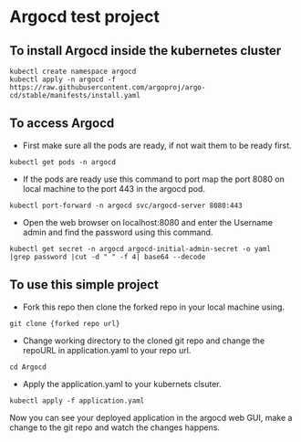 # Argocd test project
## To install Argocd inside the kubernetes cluster
```
kubectl create namespace argocd
kubectl apply -n argocd -f https://raw.githubusercontent.com/argoproj/argo-cd/stable/manifests/install.yaml
```

## To access Argocd
- First make sure all the pods are ready, if not wait them to be ready first.
```
kubectl get pods -n argocd
```
- If the pods are ready use this command to port map the port 8080 on local machine to the port 443 in the argocd pod.
```
kubectl port-forward -n argocd svc/argocd-server 8080:443
```
- Open the web browser on localhost:8080 and enter the Username admin and find the password using this command.
```
kubectl get secret -n argocd argocd-initial-admin-secret -o yaml  |grep password |cut -d " " -f 4| base64 --decode
```

## To use this simple project
- Fork this repo then clone the forked repo in your local machine using.
```
git clone {forked repo url}
```
- Change working directory to the cloned git repo and change the repoURL in application.yaml to your repo url.
```
cd Argocd
```
- Apply the application.yaml to your kubernets clsuter.
```
kubectl apply -f application.yaml
```
Now you can see your deployed application in the argocd web GUI, make a change to the git repo and watch the changes happens.